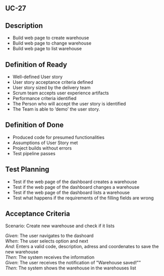 ## UC-27

## Description

- Build web page to create warehouse  
- Build web page to change warehouse  
- Build web page to list warehouse  

## Definition of Ready

- Well-defined User story  
- User story acceptance criteria defined  
- User story sized by the delivery team  
- Scrum team accepts user experience artifacts  
- Performance criteria identified  
- The Person who will accept the user story is identified  
- The Team is able to ‘demo’ the user story.  

## Definition of Done

- Produced code for presumed functionalities  
- Assumptions of User Story met  
- Project builds without errors  
- Test pipeline passes  

## Test Planning

- Test if the web page of the dashboard creates a warehouse  
- Test if the web page of the dashboard changes a warehouse  
- Test if the web page of the dashboard lists a warehouse  
- Test what happens if the requirements of the filling fields are wrong  

## Acceptance Criteria

Scenario: Create new warehouse and check if it lists

*Given*: The user navigates to the dashoard  
*When*: The user selects <Warehouses> option and next <Add warehouse>  
*And*: Enters a valid code, description, adress and coordenates to save the new warehouse  
*Then*: The system receives the information  
*Given*: The user receives the notification of "Warehouse saved!""  
*Then*: The system shows the warehouse in the warehouses list  
